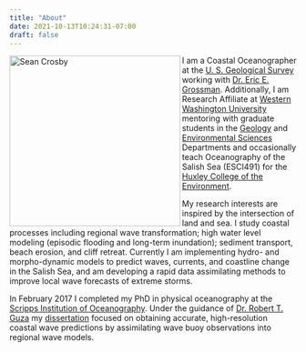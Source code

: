 ```yaml
---
title: "About"
date: 2021-10-13T10:24:31-07:00
draft: false
---
```


<img src="/img/me.jpg" alt="Sean Crosby" align="left" width="300">

I am a Coastal Oceanographer at the [U. S. Geological Survey](https://www.usgs.gov/) working with [Dr. Eric E. Grossman](https://cse.wwu.edu/geology/grossme2). Additionally, I am Research Affiliate at [Western Washington University](https://www.wwu.edu/) mentoring with graduate students in the [Geology](https://cse.wwu.edu/geology) and [Environmental Sciences](https://www.wwu.edu/majors/environmental-science) Departments and occasionally teach Oceanography of the Salish Sea (ESCI491) for the [Huxley College of the Environment](https://huxley.wwu.edu/).

My research interests are inspired by the intersection of land and sea. I study coastal processes including regional wave transformation; high water level modeling (episodic flooding and long-term inundation);  sediment transport, beach erosion, and cliff retreat.  Currently I am implementing hydro- and morpho-dynamic models to predict  waves, currents, and coastline change in the Salish Sea, and am developing a rapid data assimilating methods to improve local wave forecasts of extreme storms.

In February 2017 I completed my PhD in physical oceanography at the [Scripps Institution of Oceanography](https://scripps.ucsd.edu/). Under the guidance of [Dr. Robert T. Guza](https://www.researchgate.net/profile/R_Guza) my [dissertation](https://escholarship.org/uc/item/3pk2b7z7)  focused on obtaining accurate, high-resolution coastal wave predictions by assimilating wave buoy observations into regional wave models.

